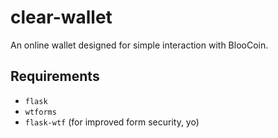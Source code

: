 clear-wallet
============

An online wallet designed for simple interaction with BlooCoin.

Requirements
------------

+ `flask`
+ `wtforms`
+ `flask-wtf` (for improved form security, yo)
